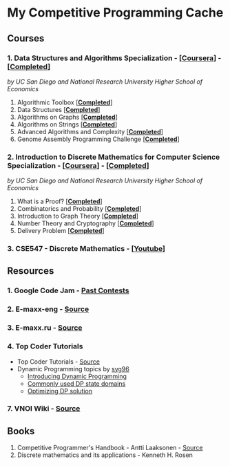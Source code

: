 
# My Competitive Programming Cache
## Courses
### 1. Data Structures and Algorithms Specialization - [[Coursera](https://www.coursera.org/specializations/data-structures-algorithms)] - [[__Completed__](https://www.coursera.org/account/accomplishments/specialization/certificate/AKFYZQ9QD8XH)]
_by UC San Diego and National Research University Higher School of Economics_

1. Algorithmic Toolbox [[__Completed__](https://www.coursera.org/account/accomplishments/specialization/certificate/AKFYZQ9QD8XH)]
2. Data Structures [[__Completed__](https://www.coursera.org/account/accomplishments/certificate/6CFDR5B8NRLJ)]
3. Algorithms on Graphs [[__Completed__](https://www.coursera.org/account/accomplishments/certificate/RMLFA7G5M646)]
4. Algorithms on Strings [[__Completed__](https://www.coursera.org/account/accomplishments/certificate/6FEBGEJJB9AU)]
5. Advanced Algorithms and Complexity [[__Completed__](https://www.coursera.org/account/accomplishments/certificate/5BQKW4PKPM8M)]
6. Genome Assembly Programming Challenge [[__Completed__](https://www.coursera.org/account/accomplishments/certificate/TYE64XMQYX4Z)]

### 2. Introduction to Discrete Mathematics for Computer Science Specialization - [[Coursera](https://www.coursera.org/specializations/discrete-mathematics)] - [[__Completed__](https://www.coursera.org/account/accomplishments/specialization/certificate/XKJ5J47MLEUK)]
_by UC San Diego and National Research University Higher School of Economics_

1. What is a Proof? [[__Completed__](https://www.coursera.org/account/accomplishments/certificate/8C3PXXCTCKD2)]
2. Combinatorics and Probability [[__Completed__](https://www.coursera.org/account/accomplishments/certificate/XCVLA9F6SSK3)]
3. Introduction to Graph Theory [[__Completed__](https://www.coursera.org/account/accomplishments/certificate/5KKCWJ58QU68)]
4. Number Theory and Cryptography [[__Completed__](https://www.coursera.org/account/accomplishments/certificate/PDLQW5LAA76M)]
5. Delivery Problem [[__Completed__](https://www.coursera.org/account/accomplishments/certificate/3XVNY8EGV4SN)]

### 3. CSE547 - Discrete Mathematics - [[Youtube](https://www.youtube.com/watch?v=KkuSQGAHan0&list=PL462275E91FC7844D)]

## Resources
### 1. Google Code Jam - [Past Contests](https://codejam.withgoogle.com/codejam/past-contests)
### 2. E-maxx-eng - [Source](https://e-maxx-eng.appspot.com/)
### 3. E-maxx.ru - [Source](http://e-maxx.ru/)
### 4. Top Coder Tutorials

- Top Coder Tutorials - [Source](https://www.topcoder.com/community/data-science/data-science-tutorials/)
- Dynamic Programming topics by [syg96](https://www.topcoder.com/members/syg96)
	+ [Introducing Dynamic Programming](https://apps.topcoder.com/forums/?module=Thread&start=0&threadID=700080)
	+ [Commonly used DP state domains](https://apps.topcoder.com/forums/?module=Thread&start=0&threadID=697369)
	+ [Optimizing DP solution](https://apps.topcoder.com/forums/?module=Thread&start=0&threadID=697925)

### 7. VNOI Wiki - [Source](http://vnoi.info/wiki/Home)


## Books

1. Competitive Programmer's Handbook - Antti Laaksonen - [Source](https://github.com/pllk/cphb)
2. Discrete mathematics and its applications - Kenneth H. Rosen
